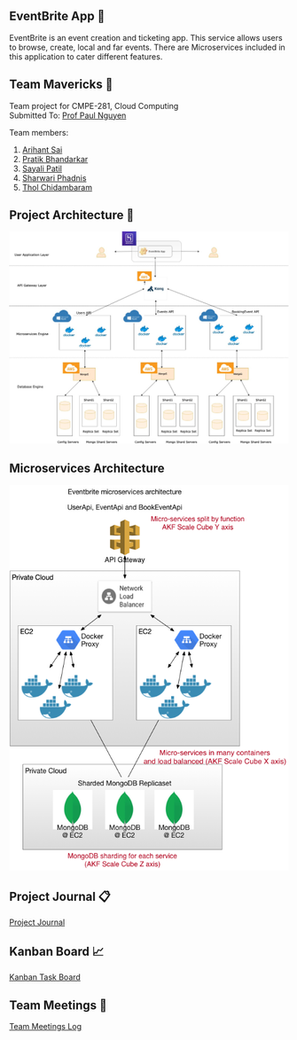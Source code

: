 ## EventBrite App :ticket:

EventBrite is an event creation and ticketing app. This service allows users to browse, create, local and far events. There are Microservices included in this application to cater different features.

## Team Mavericks  :busts_in_silhouette:
Team project for CMPE-281, Cloud Computing <br>
Submitted To: [Prof Paul Nguyen](https://github.com/paulnguyen)

Team members:
1. [Arihant Sai](https://github.com/Arihant1467)
2. [Pratik Bhandarkar](https://github.com/pratikb25)
3. [Sayali Patil](https://github.com/SayaliPatil)
4. [Sharwari Phadnis](https://github.com/sharwari09)
5. [Thol Chidambaram](https://github.com/thol)

## Project Architecture  :page_with_curl:
<img src="https://github.com/nguyensjsu/sp19-281-mavericks/blob/master/images/micro-arch.jpg"/>

## Microservices Architecture
<img src="./images/cmpe281_microservices.png"/>

## Project Journal :clipboard:
[Project Journal](ProjectJournal.md)

## Kanban Board :chart_with_upwards_trend:
[Kanban Task Board](https://github.com/nguyensjsu/sp19-281-mavericks/projects/1)

## Team Meetings :calendar:
[Team Meetings Log](ProjectJournal.md#Minutes-of-Meeting)
